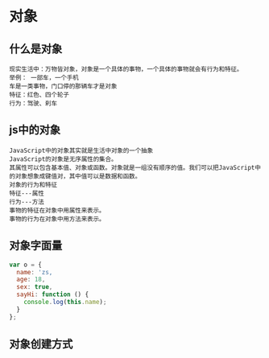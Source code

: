 # 对象

## 什么是对象

~~~
现实生活中：万物皆对象，对象是一个具体的事物，一个具体的事物就会有行为和特征。
举例： 一部车，一个手机
车是一类事物，门口停的那辆车才是对象
特征：红色、四个轮子
行为：驾驶、刹车
~~~

## js中的对象

~~~
JavaScript中的对象其实就是生活中对象的一个抽象
JavaScript的对象是无序属性的集合。
其属性可以包含基本值、对象或函数。对象就是一组没有顺序的值。我们可以把JavaScript中的对象想象成键值对，其中值可以是数据和函数。
对象的行为和特征
特征---属性
行为---方法
事物的特征在对象中用属性来表示。
事物的行为在对象中用方法来表示。
~~~

## 对象字面量

~~~JavaScript
var o = {
  name: 'zs,
  age: 18,
  sex: true,
  sayHi: function () {
    console.log(this.name);
  }
};
~~~

## 对象创建方式

